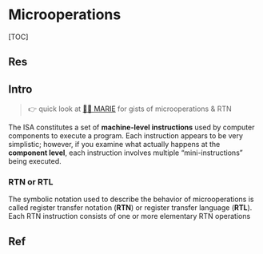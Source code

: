 # Microoperations

[TOC]



## Res


## Intro
> 👉 quick look at [👧🏽 MARIE](../../../../Computer%20Organization%20&%20Architecture/🧝🏻‍♀️%20von%20Neumann%20Based%20Microarchitecture/👧🏽%20MARIE.md) for gists of microoperations & RTN

The ISA constitutes a set of **machine-level instructions** used by computer components to execute a program. Each instruction appears to be very simplistic; however, if you examine what actually happens at the **component level**, each instruction involves multiple “mini-instructions” being executed.


### RTN or RTL
The symbolic notation used to describe the behavior of microoperations is called register transfer notation (**RTN**) or register transfer language (**RTL**). Each RTN instruction consists of one or more elementary RTN operations



## Ref
[Micro Instruction Sequencing]: https://www.geeksforgeeks.org/micro-instruction-sequencing/

